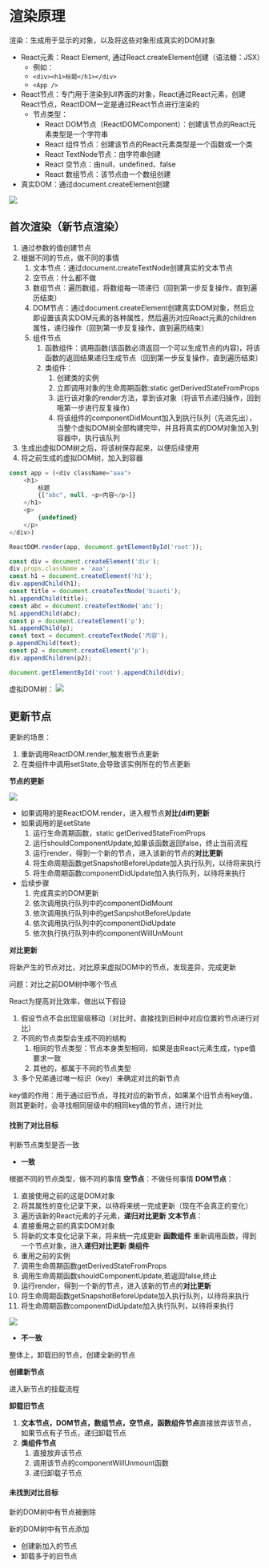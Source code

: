 # 渲染原理

渲染：生成用于显示的对象，以及将这些对象形成真实的DOM对象

- React元素：React Element, 通过React.createElement创建（语法糖：JSX）
    - 例如：
    - ```<div><h1>标题</h1></div>```
    - ```<App />```
- React节点：专门用于渲染到UI界面的对象，React通过React元素，创建React节点，ReactDOM一定是通过React节点进行渲染的
    - 节点类型：
        - React DOM节点（ReactDOMComponent）：创建该节点的React元素类型是一个字符串
        - React 组件节点：创建该节点的React元素类型是一个函数或一个类
        - React TextNode节点：由字符串创建
        - React 空节点：由null、undefined、false
        - React 数组节点：该节点由一个数组创建
- 真实DOM：通过document.createElement创建

![](../image/render.png)

## 首次渲染（新节点渲染）

1. 通过参数的值创建节点
2. 根据不同的节点，做不同的事情
    1. 文本节点：通过document.createTextNode创建真实的文本节点
    2. 空节点：什么都不做
    3. 数组节点：遍历数组，将数组每一项递归（回到第一步反复操作，直到遍历结束）
    4. DOM节点：通过document.createElement创建真实DOM对象，然后立即设置该真实DOM元素的各种属性，然后遍历对应React元素的children属性，递归操作（回到第一步反复操作，直到遍历结束）
    5. 组件节点
        1. 函数组件：调用函数(该函数必须返回一个可以生成节点的内容)，将该函数的返回结果递归生成节点（回到第一步反复操作，直到遍历结束）
        2. 类组件：
            1. 创建类的实例
            2. 立即调用对象的生命周期函数:static getDerivedStateFromProps
            3. 运行该对象的render方法，拿到该对象（将该节点递归操作，回到哦第一步进行反复操作）
            4. 将该组件的componentDidMount加入到执行队列（先进先出），当整个虚拟DOM树全部构建完毕，并且将真实的DOM对象加入到容器中，执行该队列
3. 生成出虚拟DOM树之后，将该树保存起来，以便后续使用
4. 将之前生成的虚拟DOM树，加入到容器

```js
const app = (<div className="aaa">
    <h1>
        标题
        {["abc", null, <p>内容</p>]}
    </h1>
    <p>
        {undefined}
    </p>
</div>)

ReactDOM.render(app, document.getElementById('root'));
```

```js
const div = document.createElement('div');
div.props.className = 'aaa';
const h1 = document.createElement('h1');
div.appendChild(h1);
const title = document.createTextNode('biaoti');
h1.appendChild(title);
const abc = document.createTextNode('abc');
h1.appendChild(abc);
const p = document.createElement('p');
h1.appendChild(p);
const text = document.createTextNode('内容');
p.appendChild(text);
const p2 = document.createElement('p');
div.appendChildren(p2);

document.getElementById('root').appendChild(div);
```

虚拟DOM树：
![](../image/tree.png)


## 更新节点

更新的场景：

1. 重新调用ReactDOM.render,触发根节点更新
2. 在类组件中调用setState,会导致该实例所在的节点更新

**节点的更新**

![](../image/tree1.png)

- 如果调用的是ReactDOM.render，进入根节点**对比(diff)更新**
- 如果调用的是setState
    1. 运行生命周期函数，static getDerivedStateFromProps
    2. 运行shouldComponentUpdate,如果该函数返回false，终止当前流程
    3. 运行render，得到一个新的节点，进入该新的节点的**对比更新**
    4. 将生命周期函数getSnapshotBeforeUpdate加入执行队列，以待将来执行
    5. 将生命周期函数componentDidUpdate加入执行队列，以待将来执行
- 后续步骤
    1. 完成真实的DOM更新
    2. 依次调用执行队列中的componentDidMount
    3. 依次调用执行队列中的getSanpshotBeforeUpdate
    4. 依次调用执行队列中的componentDidUpdate
    5. 依次执行执行队列中的componentWillUnMount

**对比更新**

将新产生的节点对比，对比原来虚拟DOM中的节点，发现差异，完成更新

问题：对比之前DOM树中哪个节点

React为提高对比效率，做出以下假设

1. 假设节点不会出现层级移动（对比时，直接找到旧树中对应位置的节点进行对比）
2. 不同的节点类型会生成不同的结构
    1. 相同的节点类型：节点本身类型相同，如果是由React元素生成，type值要求一致
    2. 其他的，都属于不同的节点类型
3. 多个兄弟通过唯一标识（key）来确定对比的新节点

key值的作用：用于通过旧节点，寻找对应的新节点，如果某个旧节点有key值，则其更新时，会寻找相同层级中的相同key值的节点，进行对比

#### 找到了对比目标

判断节点类型是否一致
- **一致**

根据不同的节点类型，做不同的事情
**空节点**：不做任何事情
**DOM节点**：
1. 直接使用之前的这是DOM对象
2. 将其属性的变化记录下来，以待将来统一完成更新（现在不会真正的变化）
3. 遍历该新的React元素的子元素，**递归对比更新**
**文本节点**：
1. 直接重用之前的真实DOM对象
2. 将新的文本变化记录下来，将来统一完成更新
**函数组件**
重新调用函数，得到一个节点对象，进入**递归对比更新**
**类组件**
1. 重用之前的实例
2. 调用生命周期函数getDerivedStateFromProps
3. 调用生命周期函数shouldComponentUpdate,若返回false,终止
4. 运行render，得到一个新的节点，进入该新的节点的**对比更新**
5. 将生命周期函数getSnapshotBeforeUpdate加入执行队列，以待将来执行
6. 将生命周期函数componentDidUpdate加入执行队列，以待将来执行

![](../image/update.png)

- **不一致**

整体上，卸载旧的节点，创建全新的节点

**创建新节点**

进入新节点的挂载流程

**卸载旧节点**

1. **文本节点，DOM节点，数组节点，空节点，函数组件节点**直接放弃该节点，如果节点有子节点，递归卸载节点
2. **类组件节点**
    1. 直接放弃该节点
    2. 调用该节点的componentWillUnmount函数
    3. 递归卸载子节点

#### 未找到对比目标

新的DOM树中有节点被删除

新的DOM树中有节点添加

- 创建新加入的节点
- 卸载多于的旧节点